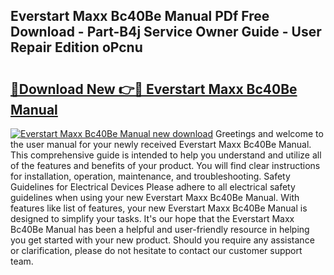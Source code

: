 ## Everstart Maxx Bc40Be Manual PDf Free Download - Part-B4j Service Owner Guide - User Repair Edition oPcnu

# <h2><a href="http://bc19541.oget.top/?id=Everstart+Maxx+Bc40Be+Manual">🔗Download New 👉🔴 Everstart Maxx Bc40Be Manual</a></h2>

[![Everstart Maxx Bc40Be Manual new download](https://i.imgur.com/5g1atiW.png)](http://bc19541.oget.top/?id=Everstart+Maxx+Bc40Be+Manual)
Greetings and welcome to the user manual for your newly received Everstart Maxx Bc40Be Manual. This comprehensive guide is intended to help you understand and utilize all of the features and benefits of your product. You will find clear instructions for installation, operation, maintenance, and troubleshooting. Safety Guidelines for Electrical Devices Please adhere to all electrical safety guidelines when using your new Everstart Maxx Bc40Be Manual. With features like list of features, your new Everstart Maxx Bc40Be Manual is designed to simplify your tasks. It's our hope that the Everstart Maxx Bc40Be Manual has been a helpful and user-friendly resource in helping you get started with your new product. Should you require any assistance or clarification, please do not hesitate to contact our customer support team.
